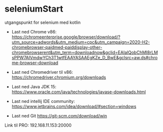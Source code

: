 # seleniumStart
utgangspunkt for selenium med kotlin



- Last ned Chrome v86: 
https://chromeenterprise.google/browser/download/?utm_source=adwords&utm_medium=cpc&utm_campaign=2020-H2-chromebrowser-paidmed-paiddisplay-other-chromebrowserent&utm_term=downloadnow&gclid=EAIaIQobChMI8rLMsPPW7AIVmdwYCh3T1wtfEAAYASAAEgKZe_D_BwE&gclsrc=aw.ds#chrome-browser-download

- Last ned Chromedriver til v86:
https://chromedriver.chromium.org/downloads

- Last ned Java JDK 15:
https://www.oracle.com/java/technologies/javase-downloads.html

- Last ned intellij IDE community:
https://www.jetbrains.com/idea/download/#section=windows

- Last ned Git
https://git-scm.com/download/win


Link til PRO:
192.168.11.153:20000
